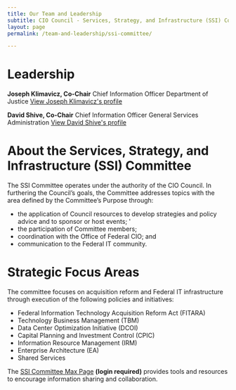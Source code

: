 ```yaml
---
title: Our Team and Leadership
subtitle: CIO Council - Services, Strategy, and Infrastructure (SSI) Committee
layout: page
permalink: /team-and-leadership/ssi-committee/

---
```

# Leadership
**Joseph Klimavicz, Co-Chair**
Chief Information Officer
Department of Justice
[View Joseph Klimavicz's profile]({{base.url}}/members-and-leadership/klimavicz-joseph/)

**David Shive, Co-Chair**
Chief Information Officer
General Services Administration
[View David Shive's profile]({{base.url}}/members-and-leadership/shive-david/)

# About the Services, Strategy, and Infrastructure (SSI) Committee
The SSI Committee operates under the authority of the CIO Council. In furthering the Council’s goals, the Committee addresses topics with the area defined by the Committee’s Purpose through:
* the application of Council resources to develop strategies and policy advice and to sponsor or host events; '
* the participation of Committee members;
* coordination with the Office of Federal CIO; and
* communication to the Federal IT community.

# Strategic Focus Areas
The committee focuses on acquisition reform and Federal IT infrastructure through execution of the following policies and initiatives:
* Federal Information Technology Acquisition Reform Act (FITARA)
* Technology Business Management (TBM)
* Data Center Optimization Initiative (DCOI)
* Capital Planning and Investment Control (CPIC)
* Information Resource Management (IRM)
* Enterprise Architecture (EA)
* Shared Services

The [SSI Committee Max Page](https://community.max.gov/x/URp5K) **(login required)** provides tools and resources to encourage information sharing and collaboration.
